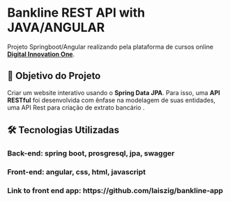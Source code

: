 <h1>Bankline REST API with JAVA/ANGULAR </h1>
<p> Projeto Springboot/Angular </strong> realizando pela plataforma de cursos online <a href="https://dio.me/"><strong> Digital Innovation One</strong></a>.<br>

<h2>🎯 Objetivo do Projeto </h2>
<p>Criar um website interativo usando o <strong>Spring Data JPA</strong>. Para isso, uma <strong>API RESTful</strong> foi desenvolvida com ênfase na modelagem de suas entidades, uma API Rest para criação de extrato bancário .</p>

<h2>🛠 Tecnologias Utilizadas</h2>
<h3> Back-end: spring boot, prosgresql, jpa, swagger </h3>
<h3> Front-end: angular, css, html, javascript </h3>
<h3> Link to front end app: https://github.com/laiszig/bankline-app </h3>
